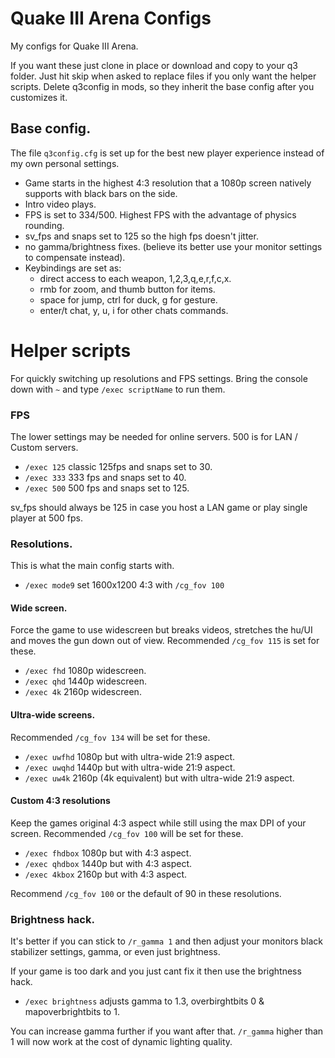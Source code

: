 # Quake III Arena Configs

My configs for Quake III Arena.

If you want these just clone in place or download and copy to your q3 folder.
Just hit skip when asked to replace files if you only want the helper scripts.
Delete q3config in mods, so they inherit the base config after you customizes it.

## Base config.
The file `q3config.cfg` is set up for the best new player experience instead of my own personal settings.

- Game starts in the highest 4:3 resolution that a 1080p screen natively supports with black bars on the side.
- Intro video plays.
- FPS is set to 334/500. Highest FPS with the advantage of physics rounding.
- sv_fps and snaps set to 125 so the high fps doesn't jitter.
- no gamma/brightness fixes. (believe its better use your monitor settings to compensate instead).
- Keybindings are set as:
  - direct access to each weapon, 1,2,3,q,e,r,f,c,x.
  - rmb for zoom, and thumb button for items.
  - space for jump, ctrl for duck, g for gesture.
  - enter/t chat, y, u, i for other chats commands.

# Helper scripts
For quickly switching up resolutions and FPS settings.
Bring the console down with `~` and type `/exec scriptName` to run them.

### FPS
The lower settings may be needed for online servers.
500 is for LAN / Custom servers.
- `/exec 125` classic 125fps and snaps set to 30.
- `/exec 333` 333 fps and snaps set to 40.
- `/exec 500` 500 fps and snaps set to 125.

sv_fps should always be 125 in case you host a LAN game or play single player at 500 fps.

### Resolutions.
This is what the main config starts with.
- `/exec mode9` set 1600x1200 4:3 with `/cg_fov 100`

#### Wide screen.
Force the game to use widescreen but breaks videos, stretches the hu/UI and moves the gun down out of view.
Recommended `/cg_fov 115` is set for these.

- `/exec fhd` 1080p widescreen.
- `/exec qhd` 1440p widescreen.
- `/exec 4k` 2160p widescreen.

#### Ultra-wide screens.
Recommended `/cg_fov 134` will be set for these.

- `/exec uwfhd`  1080p but with ultra-wide 21:9 aspect.
- `/exec uwqhd`  1440p but with ultra-wide 21:9 aspect.
- `/exec uw4k`  2160p (4k equivalent) but with ultra-wide 21:9 aspect.

#### Custom 4:3 resolutions
Keep the games original 4:3 aspect while still using the max DPI of your screen.
Recommended `/cg_fov 100` will be set for these.

- `/exec fhdbox` 1080p but with 4:3 aspect.    
- `/exec qhdbox` 1440p but with 4:3 aspect.
- `/exec 4kbox` 2160p but with 4:3 aspect.

Recommend `/cg_fov 100` or the default of 90 in these resolutions.

### Brightness hack.
It's better if you can stick to `/r_gamma 1` and then adjust your monitors black stabilizer settings, gamma, or even just brightness.

If your game is too dark and you just cant fix it then use the brightness hack.

- `/exec brightness` adjusts gamma to 1.3, overbirghtbits 0 & mapoverbrightbits to 1.

You can increase gamma further if you want after that.
`/r_gamma` higher than 1 will now work at the cost of dynamic lighting quality.